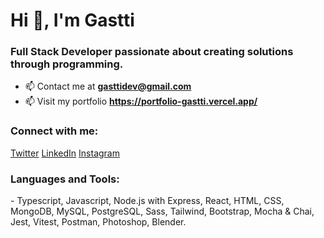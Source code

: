 <h1>Hi 👋, I'm Gastti</h1>
<h3>Full Stack Developer passionate about creating solutions through programming.</h3> 

<!-- - 🔭 I’m currently working on [Foodery(Personal Project)](https://github.com/Gastti/app-foodery-server) -->

<!-- - 👨‍💻 All of my projects are available at [en-proceso](en-proceso) -->

<!-- - 📝 I regularly write articles on  [en-proceso](en-proceso) -->

- 📫 Contact me at **gasttidev@gmail.com**
- 📫 Visit my portfolio **https://portfolio-gastti.vercel.app/**

<!-- - 📄 Know about my experiences [en-proceso](en-proceso) -->

<h3 align="left">Connect with me:</h3>
<a href="https://twitter.com/gasttidev" target="blank">Twitter</a>
<a href="https://linkedin.com/in/gastongutierrez96" target="blank">LinkedIn</a>
<a href="https://instagram.com/gasttidev" target="blank">Instagram</a>

<h3 align="left">Languages and Tools:</h3>
- Typescript, Javascript, Node.js with Express, React, HTML, CSS, MongoDB, MySQL, PostgreSQL, Sass, Tailwind, Bootstrap, Mocha & Chai, Jest, Vitest, Postman, Photoshop, Blender.

